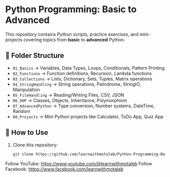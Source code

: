 # Python Programming: Basic to Advanced

This repository contains Python scripts, practice exercises, and mini-projects covering topics from **basic** to **advanced** Python.

## 📂 Folder Structure

- `01_Basics` → Variables, Data Types, Loops, Conditionals, Pattern Printing
- `02_Functions` → Function definitions, Recursion, Lambda functions
- `03_Collections` → Lists, Dictionary, Sets, Tuples, Matrix operations
- `04_StringHandling` → String operations, Palindrome, StringIO, Manipulation
- `05_FileHandling` → Reading/Writing Files, CSV, JSON
- `06_OOP` → Classes, Objects, Inheritance, Polymorphism
- `07_AdvancedPython` → Type conversion, Number systems, DateTime, Random
- `08_Projects` → Mini Python projects like Calculator, ToDo App, Quiz App

## 📌 How to Use

1. Clone this repository:
   ```bash
   git clone https://github.com/learnwithmotaleb/Python-Programming-Basic-to-Advanced-.git

Follow YouTube: https://www.youtube.com/@learnwithmotaleb
Follow Facebook: https://www.facebook.com/learnwithmotaleb
